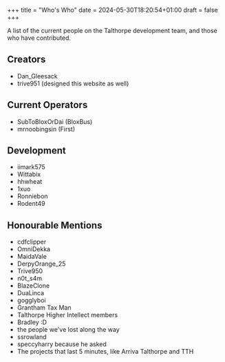 +++
title = "Who's Who"
date = 2024-05-30T18:20:54+01:00
draft = false
+++

A list of the current people on the Talthorpe development team, and those who have contributed.

## Creators

- Dan\_Gleesack
- trive951 (designed this website as well)

## Current Operators

- SubToBloxOrDai (BloxBus)
- mrnoobingsin (First)

## Development

- iimark575
- Wittabix
- hhwheat
- 1xuo
- Ronniebon
- Rodent49

## Honourable Mentions

- cdfclipper
- OmniDekka
- MaidaVale
- DerpyOrange\_25
- Trive950
- n0t\_s4m
- BlazeClone
- DuaLinca
- gogglyboi
- Grantham Tax Man
- Talthorpe Higher Intellect members
- Bradley :D
- the people we've lost along the way
- ssrowland
- speccyharry because he asked
- The projects that last 5 minutes, like Arriva Talthorpe and TTH
